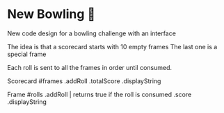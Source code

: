 # New Bowling 🎳

New code design for a bowling challenge with an interface

The idea is that a scorecard starts with 10 empty frames
The last one is a special frame

Each roll is sent to all the frames in order until consumed.

Scorecard
#frames
.addRoll
.totalScore
.displayString

Frame
#rolls
.addRoll | returns true if the roll is consumed
.score
.displayString
